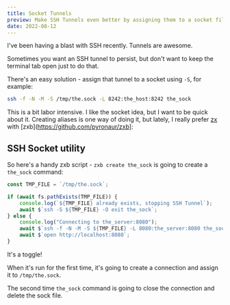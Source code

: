 ```yaml
---
title: Socket Tunnels 
preview: Make SSH Tunnels even better by assigning them to a socket file.
date: 2022-08-12 
---
```


I've been having a blast with SSH recently. Tunnels are awesome.

Sometimes you want an SSH tunnel to persist, but don't want to keep the terminal tab open just to do that.

There's an easy solution - assign that tunnel to a socket using `-S`, for example:

```sh
ssh -f -N -M -S /tmp/the.sock -L 8242:the_host:8242 the_sock
```

This is a bit labor intensive. I like the socket idea, but I want to be quick about it. Creating aliases is one way of doing it, but lately, I really prefer [zx](https://github.com/google/zx) with [zxb](https://github.com/pyronaur/zxb]:


## SSH Socket utility

So here's a handy zxb script - `zxb create the_sock` is going to create a `the_sock` command:

```mjs
const TMP_FILE = `/tmp/the.sock`;

if (await fs.pathExists(TMP_FILE)) {
	console.log(`${TMP_FILE} already exists, stopping SSH Tunnel`);
	await $`ssh -S ${TMP_FILE} -O exit the_sock`;
} else {
	console.log("Connecting to the_server:8080");
	await $`ssh -f -N -M -S ${TMP_FILE} -L 8080:the_server:8080 the_sock`;
	await $`open http://localhost:8080`;
}
```

It's a toggle!

When it's run for the first time, it's going to create a connection and assign it to `/tmp/the.sock`.

The second time `the_sock` command is going to close the connection and delete the sock file.

